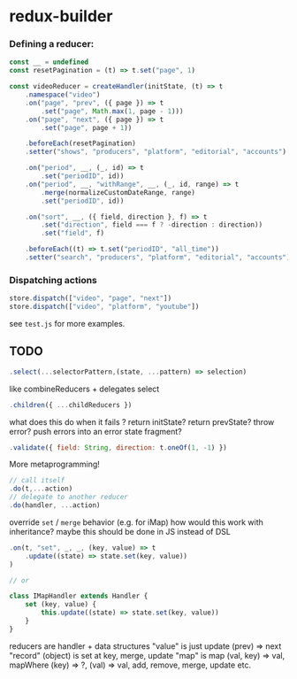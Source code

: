 # redux-builder

### Defining a reducer:

```js
const __ = undefined
const resetPagination = (t) => t.set("page", 1)

const videoReducer = createHandler(initState, (t) => t
    .namespace("video")
    .on("page", "prev", ({ page }) => t
        .set("page", Math.max(1, page - 1)))
    .on("page", "next", ({ page }) => t
        .set("page", page + 1))

    .beforeEach(resetPagination)
    .setter("shows", "producers", "platform", "editorial", "accounts")

    .on("period", __, (_, id) => t
        .set("periodID", id))
    .on("period", __, "withRange", __, (_, id, range) => t
        .merge(normalizeCustomDateRange, range)
        .set("periodID", id))

    .on("sort", __, ({ field, direction }, f) => t
        .set("direction", field === f ? -direction : direction))
        .set("field", f)

    .beforeEach((t) => t.set("periodID", "all_time"))
    .setter("search", "producers", "platform", "editorial", "accounts"))
```

### Dispatching actions

```js
store.dispatch(["video", "page", "next"])
store.dispatch(["video", "platform", "youtube"])
```

see `test.js` for more examples.

## TODO

```js
.select(...selectorPattern,(state, ...pattern) => selection)
```

like combineReducers + delegates select
```js
.children({ ...childReducers })
```

what does this do when it fails ? return initState? return prevState? throw error?
push errors into an error state fragment?
```js
.validate({ field: String, direction: t.oneOf(1, -1) })
```

More metaprogramming!

```js
// call itself
.do(t,...action)
// delegate to another reducer
.do(handler, ...action)
```

override `set` / `merge` behavior (e.g. for iMap)
how would this work with inheritance?
maybe this should be done in JS instead of DSL
```js
.on(t, "set", _, _, (key, value) => t
    .update((state) => state.set(key, value))
)

// or

class IMapHandler extends Handler {
    set (key, value) {
        this.update((state) => state.set(key, value))
    }
}
```

reducers are handler + data structures
"value" is just update (prev) => next
"record" (object) is set at key, merge, update
"map" is map (val, key) => val, mapWhere (key) => ?, (val) => val, add, remove, merge, update
etc.
